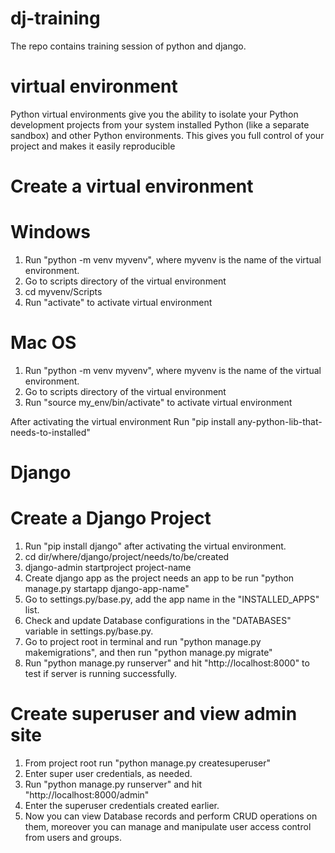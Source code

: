 # dj-training
The repo contains training session of python and django.

# virtual environment
Python virtual environments give you the ability to isolate your Python development projects from your system installed Python (like a separate sandbox) and other Python environments. 
This gives you full control of your project and makes it easily reproducible

# Create a virtual environment
# Windows
1. Run "python -m venv myvenv", where myvenv is the name of the virtual environment.
2. Go to scripts directory of the virtual environment
3. cd myvenv/Scripts
4. Run "activate" to activate virtual environment

# Mac OS
1. Run "python -m venv myvenv", where myvenv is the name of the virtual environment.
2. Go to scripts directory of the virtual environment
3. Run "source my_env/bin/activate" to activate virtual environment


After activating the virtual environment Run "pip install any-python-lib-that-needs-to-installed"


# Django
# Create a Django Project
1. Run "pip install django" after activating the virtual environment.
2. cd dir/where/django/project/needs/to/be/created
3. django-admin startproject project-name
4. Create django app as the project needs an app to be run "python manage.py startapp django-app-name"
5. Go to settings.py/base.py, add the app name in the "INSTALLED_APPS" list.
6. Check and update Database configurations in the "DATABASES" variable in settings.py/base.py.
7. Go to project root in terminal and run "python manage.py makemigrations", and then run "python manage.py migrate"
8. Run "python manage.py runserver" and hit "http://localhost:8000" to test if server is running successfully.


# Create superuser and view admin site
1. From project root run "python manage.py createsuperuser"
2. Enter super user credentials, as needed.
3. Run "python manage.py runserver" and hit "http://localhost:8000/admin"
4. Enter the superuser credentials created earlier.
5. Now you can view Database records and perform CRUD operations on them, moreover you can manage and manipulate user access control from users and groups.

